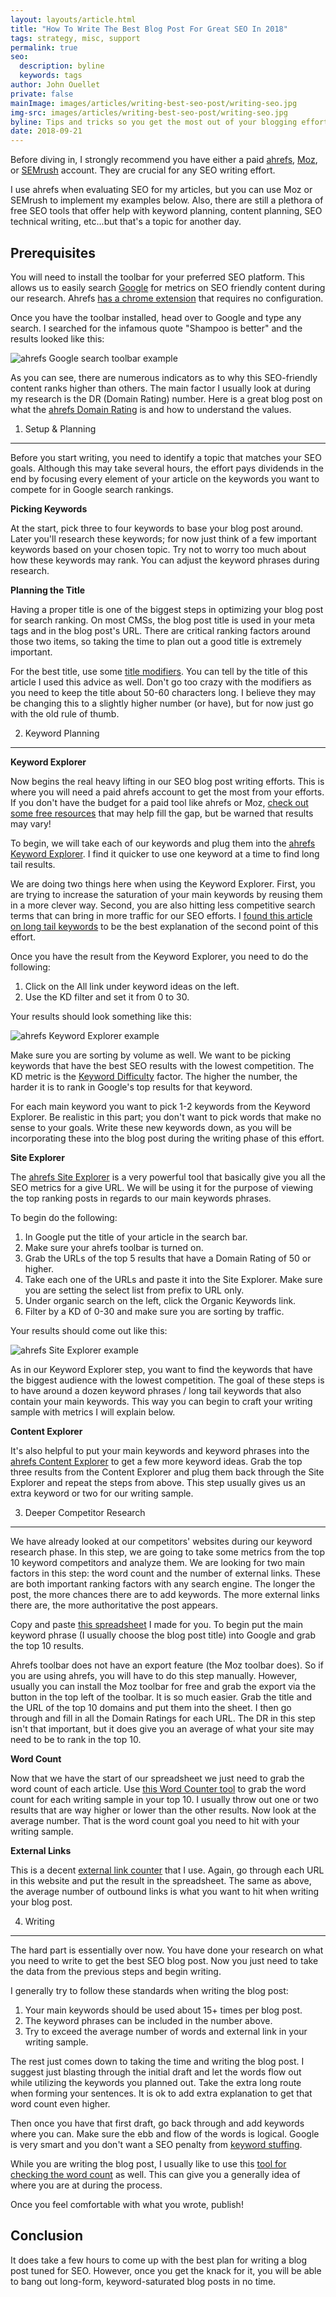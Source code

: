 ```yaml
---
layout: layouts/article.html
title: "How To Write The Best Blog Post For Great SEO In 2018"
tags: strategy, misc, support
permalink: true
seo:
  description: byline
  keywords: tags
author: John Ouellet
private: false
mainImage: images/articles/writing-best-seo-post/writing-seo.jpg
img-src: images/articles/writing-best-seo-post/writing-seo.jpg
byline: Tips and tricks so you get the most out of your blogging efforts.
date: 2018-09-21
---
```


Before diving in, I strongly recommend you have either a paid [ahrefs](https://ahrefs.com), [Moz](https://moz.com/), or [SEMrush](https://www.semrush.com/) account.  They are crucial for any SEO writing effort.

I use ahrefs when evaluating SEO for my articles, but you can use Moz or SEMrush to implement my examples below.  Also, there are still a plethora of free SEO tools that offer help with keyword planning, content planning, SEO technical writing, etc...but that's a topic for another day.

Prerequisites
-------

You will need to install the toolbar for your preferred SEO platform.  This allows us to easily search [Google](https://www.google.com/) for metrics on SEO friendly content during our research.  Ahrefs [has a chrome extension](https://ahrefs.com/seo-toolbar) that requires no configuration.

Once you have the toolbar installed, head over to Google and type any search.  I searched for the infamous quote "Shampoo is better" and the results looked like this:

<img src="images/articles/writing-best-seo-post/ahrefs-toolbar-shampoo.jpg" alt="ahrefs Google search toolbar example">

As you can see, there are numerous indicators as to why this SEO-friendly content ranks higher than others.  The main factor I usually look at during my research is the DR (Domain Rating) number.  Here is a great blog post on what the [ahrefs Domain Rating](https://ahrefs.com/blog/domain-rating/) is and how to understand the values.

1. Setup & Planning
-------------------

Before you start writing, you need to identify a topic that matches your SEO goals. Although this may take several hours, the effort pays dividends in the end by focusing every element of your article on the keywords you want to compete for in Google search rankings.

**Picking Keywords**

At the start, pick three to four keywords to base your blog post around.  Later you'll research these keywords; for now just think of a few important keywords based on your chosen topic.  Try not to worry too much about how these keywords may rank.  You can adjust the keyword phrases during research.

**Planning the Title**

Having a proper title is one of the biggest steps in optimizing your blog post for search ranking.  On most CMSs, the blog post title is used in your meta tags and in the blog post's URL.  There are critical ranking factors around those two items, so taking the time to plan out a good title is extremely important.

For the best title, use some [title modifiers](https://www.adamriemer.me/50-modifiers-boost-seo-drive-sales/).  You can tell by the title of this article I used this advice as well.  Don't go too crazy with the modifiers as you need to keep the title about 50-60 characters long.  I believe they may be changing this to a slightly higher number (or have), but for now just go with the old rule of thumb.

2. Keyword Planning
-------------------

**Keyword Explorer**

Now begins the real heavy lifting in our SEO blog post writing efforts.  This is where you will need a paid ahrefs account to get the most from your efforts.  If you don't have the budget for a paid tool like ahrefs or Moz, [check out some free resources](https://www.highervisibility.com/blog/top-5-free-keyword-research-tools/) that may help fill the gap, but be warned that results may vary!

To begin, we will take each of our keywords and plug them into the [ahrefs Keyword Explorer](https://ahrefs.com/keywords-explorer).  I find it quicker to use one keyword at a time to find long tail results.

We are doing two things here when using the Keyword Explorer.  First, you are trying to increase the saturation of your main keywords by reusing them in a more clever way.  Second, you are also hitting less competitive search terms that can bring in more traffic for our SEO efforts.  I [found this article on long tail keywords](https://blog.hubspot.com/marketing/definition-long-tail-keyword-100-words-sr) to be the best explanation of the second point of this effort.

Once you have the result from the Keyword Explorer, you need to do the following:

1. Click on the All link under keyword ideas on the left.
2. Use the KD filter and set it from 0 to 30.

Your results should look something like this:

<img src="images/articles/writing-best-seo-post/keyword-ideas.jpg" alt="ahrefs Keyword Explorer example">

Make sure you are sorting by volume as well.  We want to be picking keywords that have the best SEO results with the lowest competition.  The KD metric is the [Keyword Difficulty](https://ahrefs.com/keyword-difficulty) factor.  The higher the number, the harder it is to rank in Google's top results for that keyword.

For each main keyword you want to pick 1-2 keywords from the Keyword Explorer.  Be realistic in this part; you don't want to pick words that make no sense to your goals.  Write these new keywords down, as you will be incorporating these into the blog post during the writing phase of this effort.

**Site Explorer**

The [ahrefs Site Explorer](https://ahrefs.com/site-explorer) is a very powerful tool that basically give you all the SEO metrics for a give URL.  We will be using it for the purpose of viewing the top ranking posts in regards to our main keywords phrases.

To begin do the following:

1. In Google put the title of your article in the search bar.
2. Make sure your ahrefs toolbar is turned on.
3. Grab the URLs of the top 5 results that have a Domain Rating of 50 or higher.
4. Take each one of the URLs and paste it into the Site Explorer.  Make sure you are setting the select list from prefix to URL only.
5. Under organic search on the left, click the Organic Keywords link.
6. Filter by a KD of 0-30 and make sure you are sorting by traffic.

Your results should come out like this:

<img src="images/articles/writing-best-seo-post/site-explorer-compressor.jpg" alt="ahrefs Site Explorer example">

As in our Keyword Explorer step, you want to find the keywords that have the biggest audience with the lowest competition.  The goal of these steps is to have around a dozen keyword phrases / long tail keywords that also contain your main keywords.  This way you can begin to craft your writing sample with metrics I will explain below.

**Content Explorer**

It's also helpful to put your main keywords and keyword phrases into the [ahrefs Content Explorer](https://ahrefs.com/content-explorer) to get a few more keyword ideas. Grab the top three results from the Content Explorer and plug them back through the Site Explorer and repeat the steps from above. This step usually gives us an extra keyword or two for our writing sample.

3. Deeper Competitor Research
-----------------------------

We have already looked at our competitors' websites during our keyword research phase.  In this step, we are going to take some metrics from the top 10 keyword competitors and analyze them.  We are looking for two main factors in this step: the word count and the number of external links.  These are both important ranking factors with any search engine.  The longer the post, the more chances there are to add keywords.  The more external links there are, the more authoritative the post appears.

Copy and paste [this spreadsheet](https://docs.google.com/spreadsheets/d/1x60USJde1vfHYWeM1kNkb02H06HjLGLHMKEyuhet8mU/edit#gid=0) I made for you. To begin put the main keyword phrase (I usually choose the blog post title) into Google and grab the top 10 results.

Ahrefs toolbar does not have an export feature (the Moz toolbar does).  So if you are using ahrefs, you will have to do this step manually.  However, usually you can install the Moz toolbar for free and grab the export via the button in the top left of the toolbar.  It is so much easier.  Grab the title and the URL of the top 10 domains and put them into the sheet.  I then go through and fill in all the Domain Ratings for each URL.  The DR in this step isn't that important, but it does give you an average of what your site may need to be to rank in the top 10.

**Word Count**

Now that we have the start of our spreadsheet we just need to grab the word count of each article.  Use [this Word Counter tool](https://wordcounter.net/website-word-count) to grab the word count for each writing sample in your top 10.  I usually throw out one or two results that are way higher or lower than the other results.  Now look at the average number.  That is the word count goal you need to hit with your writing sample.

**External Links**

This is a decent [external link counter](https://www.seoreviewtools.com/internal-link-analyzer/) that I use.  Again, go through each URL in this website and put the result in the spreadsheet. The same as above, the average number of outbound links is what you want to hit when writing your blog post.

4. Writing
----------

The hard part is essentially over now.  You have done your research on what you need to write to get the best SEO blog post.  Now you just need to take the data from the previous steps and begin writing.

I generally try to follow these standards when writing the blog post:

1. Your main keywords should be used about 15+ times per blog post.
2. The keyword phrases can be included in the number above.
3. Try to exceed the average number of words and external link in your writing sample.

The rest just comes down to taking the time and writing the blog post.  I suggest just blasting through the initial draft and let the words flow out while utilizing the keywords you planned out.  Take the extra long route when forming your sentences.  It is ok to add extra explanation to get that word count even higher.

Then once you have that first draft, go back through and add keywords where you can.  Make sure the ebb and flow of the words is logical.  Google is very smart and you don't want a SEO penalty from [keyword stuffing](https://www.wordstream.com/blog/ws/2012/03/21/dangers-of-keyword-stuffing).

While you are writing the blog post, I usually like to use this [tool for checking the word count](https://wordcounter.net/) as well.  This can give you a generally idea of where you are at during the process.

Once you feel comfortable with what you wrote, publish!

Conclusion
----------

It does take a few hours to come up with the best plan for writing a blog post tuned for SEO.  However, once you get the knack for it, you will be able to bang out long-form, keyword-saturated blog posts in no time.
